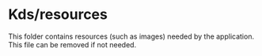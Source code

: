 # Kds/resources

This folder contains resources (such as images) needed by the application. This file can
be removed if not needed.
